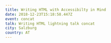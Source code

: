 ```yaml
---
title: Writing HTML with Accessibilty in Mind
date: 2018-12-23T15:18:58.447Z
event: concat
talk: Writing HTML lightning talk concat
city: Salzburg
country: AT
---
```


